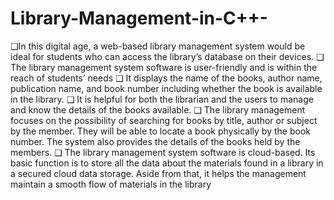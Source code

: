 # Library-Management-in-C++-

❑In this digital age, a web-based library management system 
would be ideal for students who can access the library’s 
database on their devices.
❑ The library management system software is user-friendly and 
is within the reach of students’ needs
❑ It displays the name of the books, author name, publication 
name, and book number including whether the book is available 
in the library. 
❑ It is helpful for both the librarian and the users to manage and 
know the details of the books available.
❑ The library management focuses on the possibility of 
searching for books by title, author or subject by the member. 
They will be able to locate a book physically by the book number. 
The system also provides the details of the books held by the 
members.
❑ The library management system software is cloud-based. Its 
basic function is to store all the data about the materials found 
in a library in a secured cloud data storage. Aside from that, it 
helps the management maintain a smooth flow of materials in 
the library
